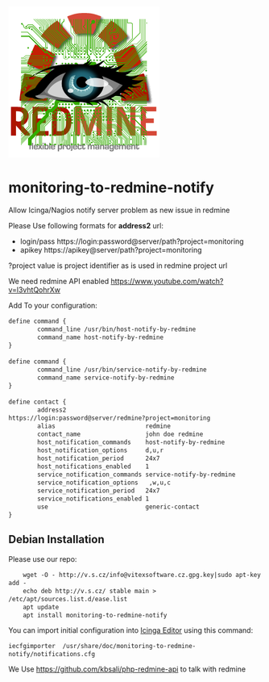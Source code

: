 ![Project Logo](https://raw.githubusercontent.com/VitexSoftware/monitoring-to-redmine-notify/master/project_logo.png)

# monitoring-to-redmine-notify

Allow Icinga/Nagios notify server problem as new issue in redmine

Please Use following formats for **address2** url:

 * login/pass   https://login:password@server/path?project=monitoring
 * apikey       https://apikey@server/path?project=monitoring

?project value is project identifier as is used in redmine project url

We need redmine API enabled https://www.youtube.com/watch?v=l3vhtQohrXw

Add To your configuration:

```
define command { 
        command_line /usr/bin/host-notify-by-redmine
        command_name host-notify-by-redmine
}

define command { 
        command_line /usr/bin/service-notify-by-redmine
        command_name service-notify-by-redmine
}

define contact { 
        address2                      https://login:password@server/redmine?project=monitoring
        alias                         redmine
        contact_name                  john doe redmine
        host_notification_commands    host-notify-by-redmine
        host_notification_options     d,u,r
        host_notification_period      24x7
        host_notifications_enabled    1
        service_notification_commands service-notify-by-redmine
        service_notification_options   ,w,u,c
        service_notification_period   24x7
        service_notifications_enabled 1
        use                           generic-contact
}

```

Debian Installation
-------------------

Please use our repo:

```
    wget -O - http://v.s.cz/info@vitexsoftware.cz.gpg.key|sudo apt-key add -
    echo deb http://v.s.cz/ stable main > /etc/apt/sources.list.d/ease.list
    apt update
    apt install monitoring-to-redmine-notify
```


You can import initial configuration into [Icinga Editor](https://github.com/VitexSoftware/Icinga-Editor) using this command:

```
iecfgimporter  /usr/share/doc/monitoring-to-redmine-notify/notifications.cfg
```

We Use https://github.com/kbsali/php-redmine-api to talk with redmine
